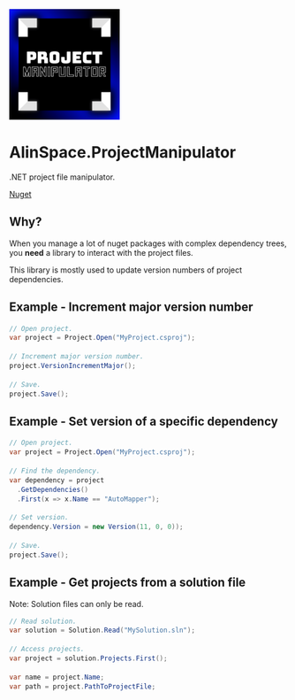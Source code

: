 <img src="https://github.com/onixion/AlinSpace.ProjectManipulator/blob/main/Assets/Icon.png" width="200" height="200">

# AlinSpace.ProjectManipulator
.NET project file manipulator.

[Nuget](https://www.nuget.org/packages/AlinSpace.ProjectManipulator)

## Why?

When you manage a lot of nuget packages with complex dependency trees, you **need** a library to interact with the project files.

This library is mostly used to update version numbers of project dependencies.

## Example - Increment major version number

```csharp
// Open project.
var project = Project.Open("MyProject.csproj");

// Increment major version number.
project.VersionIncrementMajor();

// Save.
project.Save();
```

## Example - Set version of a specific dependency

```csharp
// Open project.
var project = Project.Open("MyProject.csproj");

// Find the dependency.
var dependency = project
  .GetDependencies()
  .First(x => x.Name == "AutoMapper");

// Set version.
dependency.Version = new Version(11, 0, 0));

// Save.
project.Save();
```

## Example - Get projects from a solution file

Note: Solution files can only be read.

```csharp
// Read solution.
var solution = Solution.Read("MySolution.sln");

// Access projects.
var project = solution.Projects.First();

var name = project.Name;
var path = project.PathToProjectFile;
```
